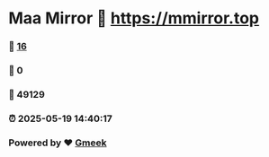 # Maa Mirror :link: https://mmirror.top 
### :page_facing_up: [16](https://mmirror.top/tag.html) 
### :speech_balloon: 0 
### :hibiscus: 49129 
### :alarm_clock: 2025-05-19 14:40:17 
### Powered by :heart: [Gmeek](https://github.com/Meekdai/Gmeek)
